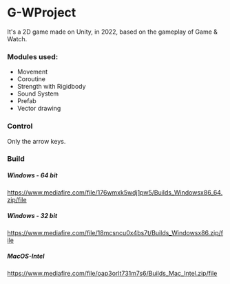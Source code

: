 # G-WProject
It's a 2D game made on Unity, in 2022, based on the gameplay of Game & Watch.

### Modules used:
- Movement
- Coroutine
- Strength with Rigidbody
- Sound System
- Prefab
- Vector drawing

### Control
Only the arrow keys.

### Build
##### Windows - 64 bit
https://www.mediafire.com/file/176wmxk5wdj1pw5/Builds_Windowsx86_64.zip/file

##### Windows - 32 bit
https://www.mediafire.com/file/18mcsncu0x4bs7t/Builds_Windowsx86.zip/file

##### MacOS-Intel
https://www.mediafire.com/file/oap3orlt731m7s6/Builds_Mac_Intel.zip/file
